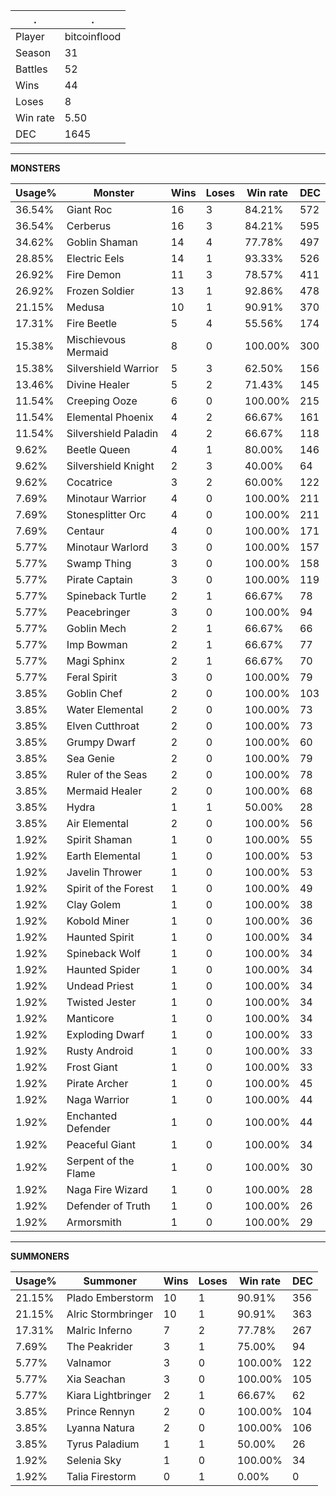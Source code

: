 .|.
|-|-
Player|bitcoinflood
Season|31
Battles|52
Wins|44
Loses|8
Win rate|5.50
DEC|1645

---
**MONSTERS**

Usage%|Monster|Wins|Loses|Win rate|DEC|
-|-|-|-|-|-|
36.54%|Giant Roc|16|3|84.21%|572|
36.54%|Cerberus|16|3|84.21%|595|
34.62%|Goblin Shaman|14|4|77.78%|497|
28.85%|Electric Eels|14|1|93.33%|526|
26.92%|Fire Demon|11|3|78.57%|411|
26.92%|Frozen Soldier|13|1|92.86%|478|
21.15%|Medusa|10|1|90.91%|370|
17.31%|Fire Beetle|5|4|55.56%|174|
15.38%|Mischievous Mermaid|8|0|100.00%|300|
15.38%|Silvershield Warrior|5|3|62.50%|156|
13.46%|Divine Healer|5|2|71.43%|145|
11.54%|Creeping Ooze|6|0|100.00%|215|
11.54%|Elemental Phoenix|4|2|66.67%|161|
11.54%|Silvershield Paladin|4|2|66.67%|118|
9.62%|Beetle Queen|4|1|80.00%|146|
9.62%|Silvershield Knight|2|3|40.00%|64|
9.62%|Cocatrice|3|2|60.00%|122|
7.69%|Minotaur Warrior|4|0|100.00%|211|
7.69%|Stonesplitter Orc|4|0|100.00%|211|
7.69%|Centaur|4|0|100.00%|171|
5.77%|Minotaur Warlord|3|0|100.00%|157|
5.77%|Swamp Thing|3|0|100.00%|158|
5.77%|Pirate Captain|3|0|100.00%|119|
5.77%|Spineback Turtle|2|1|66.67%|78|
5.77%|Peacebringer|3|0|100.00%|94|
5.77%|Goblin Mech|2|1|66.67%|66|
5.77%|Imp Bowman|2|1|66.67%|77|
5.77%|Magi Sphinx|2|1|66.67%|70|
5.77%|Feral Spirit|3|0|100.00%|79|
3.85%|Goblin Chef|2|0|100.00%|103|
3.85%|Water Elemental|2|0|100.00%|73|
3.85%|Elven Cutthroat|2|0|100.00%|73|
3.85%|Grumpy Dwarf|2|0|100.00%|60|
3.85%|Sea Genie|2|0|100.00%|79|
3.85%|Ruler of the Seas|2|0|100.00%|78|
3.85%|Mermaid Healer|2|0|100.00%|68|
3.85%|Hydra|1|1|50.00%|28|
3.85%|Air Elemental|2|0|100.00%|56|
1.92%|Spirit Shaman|1|0|100.00%|55|
1.92%|Earth Elemental|1|0|100.00%|53|
1.92%|Javelin Thrower|1|0|100.00%|53|
1.92%|Spirit of the Forest|1|0|100.00%|49|
1.92%|Clay Golem|1|0|100.00%|38|
1.92%|Kobold Miner|1|0|100.00%|36|
1.92%|Haunted Spirit|1|0|100.00%|34|
1.92%|Spineback Wolf|1|0|100.00%|34|
1.92%|Haunted Spider|1|0|100.00%|34|
1.92%|Undead Priest|1|0|100.00%|34|
1.92%|Twisted Jester|1|0|100.00%|34|
1.92%|Manticore|1|0|100.00%|34|
1.92%|Exploding Dwarf|1|0|100.00%|33|
1.92%|Rusty Android|1|0|100.00%|33|
1.92%|Frost Giant|1|0|100.00%|33|
1.92%|Pirate Archer|1|0|100.00%|45|
1.92%|Naga Warrior|1|0|100.00%|44|
1.92%|Enchanted Defender|1|0|100.00%|44|
1.92%|Peaceful Giant|1|0|100.00%|34|
1.92%|Serpent of the Flame|1|0|100.00%|30|
1.92%|Naga Fire Wizard|1|0|100.00%|28|
1.92%|Defender of Truth|1|0|100.00%|26|
1.92%|Armorsmith|1|0|100.00%|29|

---
**SUMMONERS**

Usage%|Summoner|Wins|Loses|Win rate|DEC|
-|-|-|-|-|-|
21.15%|Plado Emberstorm|10|1|90.91%|356|
21.15%|Alric Stormbringer|10|1|90.91%|363|
17.31%|Malric Inferno|7|2|77.78%|267|
7.69%|The Peakrider|3|1|75.00%|94|
5.77%|Valnamor|3|0|100.00%|122|
5.77%|Xia Seachan|3|0|100.00%|105|
5.77%|Kiara Lightbringer|2|1|66.67%|62|
3.85%|Prince Rennyn|2|0|100.00%|104|
3.85%|Lyanna Natura|2|0|100.00%|106|
3.85%|Tyrus Paladium|1|1|50.00%|26|
1.92%|Selenia Sky|1|0|100.00%|34|
1.92%|Talia Firestorm|0|1|0.00%|0|
